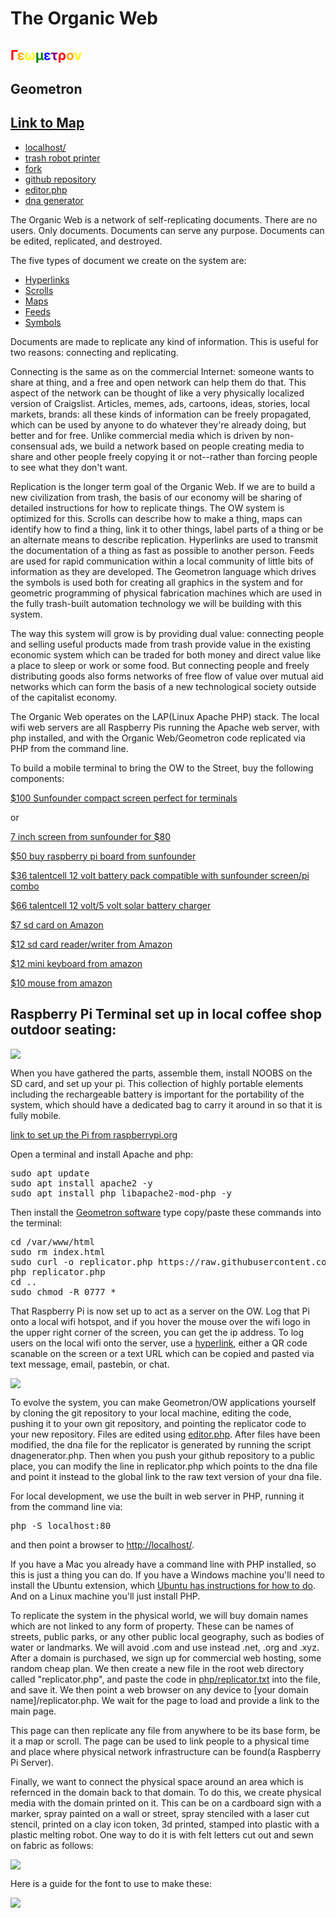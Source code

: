 # The Organic Web

##  <span style = "color:red">Γ</span><span style = "color:orange">ε</span><span style = "color:yellow">ω</span><span style = "color:green">μ</span><span style = "color:blue">ε</span><span style = "color:purple">τ</span><span style = "color:red">ρ</span><span style = "color:orange">ο</span><span style = "color:yellow">ν</span>

## Geometron

## [Link to Map](maps/home)

 - [localhost/](http://localhost/)
 - [trash robot printer](scrolls/printer.md)
 - [fork](fork.html)
 - [github repository](https://github.com/lafelabs/thing/)
 - [editor.php](editor.php)
 - [dna generator](dnagenerator.php)

The Organic Web is a network of self-replicating documents.  There are no users.  Only documents.  Documents can serve any purpose.  Documents can be edited, replicated, and destroyed.

The five types of document we create on the system are:

 - [Hyperlinks](scrolls/hyperlinks.md)
 - [Scrolls](scrolls/scrolls.md)
 - [Maps](scrolls/maps.md)
 - [Feeds](scrolls/feeds.md)
 - [Symbols](scrolls/symbols.md)

Documents are made to replicate any kind of information.  This is useful for two reasons: connecting and replicating.  

Connecting is the same as on the commercial Internet: someone wants to share at thing, and a free and open network can help them do that.  This aspect of the network can be thought of like a very physically localized version of Craigslist.  Articles, memes, ads, cartoons, ideas, stories, local markets, brands: all these kinds of information can be freely propagated, which can be used by anyone to do whatever they're already doing, but better and for free.  Unlike commercial media which is driven by non-consensual ads, we build a network based on people creating media to share and other people freely copying it or not--rather than forcing people to see what they don't want.  

Replication is the longer term goal of the Organic Web.    If we are to build a new civilization from trash, the basis of our economy will be sharing of detailed instructions for how to replicate things.  The OW system is optimized for this.  Scrolls can describe how to make a thing, maps can identify how to find a thing, link it to other things, label parts of a thing or be an alternate means to describe replication.  Hyperlinks are used to transmit the documentation of a thing as fast as possible to another person.  Feeds are used for rapid communication within a local community of little bits of information as they are developed.  The Geometron language which drives the symbols is used both for creating all graphics in the system and for geometric programming of physical fabrication machines which are used in the fully trash-built automation technology we will be building with this system.

The way this system will grow is by providing dual value: connecting people and selling useful products made from trash provide value in the existing economic system which can be traded for both money and direct value like a place to sleep or work or some food.  But connecting people and freely distributing goods also forms networks of free flow of value over mutual aid networks which can form the basis of a new technological society outside of the capitalist economy.

The Organic Web operates on the LAP(Linux Apache PHP) stack.  The local wifi web servers are all Raspberry Pis running the Apache web server, with php installed, and with the Organic Web/Geometron code replicated via PHP from the command line.

To build a mobile terminal to bring the OW to the Street, buy the following components:

[$100 Sunfounder compact screen perfect for terminals](https://www.sunfounder.com/collections/displays-monitors/products/7-inch-hdmi-monitor)

or

[7 inch screen from sunfounder for $80](https://www.sunfounder.com/collections/monitors/products/7inch-capacitive-touchscreen)

[$50 buy raspberry pi board from sunfounder](https://www.sunfounder.com/products/raspberrypi-4b)

[$36 talentcell 12 volt battery pack compatible with sunfounder screen/pi combo](https://www.amazon.com/dp/B00ME3ZH7C)

[$66 talentcell 12 volt/5 volt solar battery charger](https://www.amazon.com/dp/B01J7VPHXC)

[$7 sd card on Amazon](https://www.amazon.com/gp/product/B003WIRFD2/)

[$12 sd card reader/writer from Amazon](https://www.amazon.com/Anker-Portable-Reader-RS-MMC-Micro/dp/B006T9B6R2/)

[$12 mini keyboard from amazon](https://www.amazon.com/gp/product/B01IQL2VCE/)

[$10 mouse from amazon](https://www.amazon.com/gp/product/B005EJH6RW/)

## Raspberry Pi Terminal set up in local coffee shop outdoor seating:

![](https://i.imgur.com/4zetaPf.png)

When you have gathered the parts, assemble them, install NOOBS on the SD card, and set up your pi.  This collection of highly portable elements including the rechargeable battery is important for the portability of the system, which should have a dedicated bag to carry it around in so that it is fully mobile.  

[link to set up the Pi from raspberrypi.org](https://www.raspberrypi.org/documentation/installation/noobs.md)

Open a terminal and install Apache and php:

<pre>
sudo apt update
sudo apt install apache2 -y
sudo apt install php libapache2-mod-php -y
</pre>

Then install the [Geometron software](https://github.com/lafelabs/thing/) type copy/paste these commands into the terminal:

<pre style = "overflow:scroll">
cd /var/www/html
sudo rm index.html
sudo curl -o replicator.php https://raw.githubusercontent.com/LafeLabs/thing/master/php/replicator.txt
php replicator.php
cd ..
sudo chmod -R 0777 *
</pre>

That Raspberry Pi is now set up to act as a server on the OW.  Log that Pi onto a local wifi hotspot, and if you hover the mouse over the wifi logo in the upper right corner of the screen, you can get the ip address. To log users on the local wifi onto the server, use a [hyperlink](scrolls/hyperlink.md), either a QR code scanable on the screen or a text URL which can be copied and pasted via text message, email, pastebin, or chat.

![](https://i.imgur.com/iH9gFJC.jpg)

To evolve the system, you can make Geometron/OW applications yourself by cloning the git repository to your local machine, editing the code, pushing it to your own git repository, and pointing the replicator code to your new repository.  Files are edited using [editor.php](editor.php).  After files have been modified, the dna file for the replicator is generated by running the script dnagenerator.php.  Then when you push your github repository to a public place, you can modify the line in replicator.php which points to the dna file and point it instead to the global link to the raw text version of your dna file.  

For local development, we use the built in web server in PHP, running it from the command line via:

<pre>
php -S localhost:80
</pre>

and then point a browser to [http://localhost/](http://localhost/).

If you have a Mac you already have a command line with PHP installed, so this is just a thing you can do.  If you have a Windows machine you'll need to install the Ubuntu extension, which [Ubuntu has instructions for how to do](https://ubuntu.com/tutorials/ubuntu-on-windows#1-overview).  And on a Linux machine you'll just install PHP.  

To replicate the system in the physical world, we will buy domain names which are not linked to any form of property.  These can be names of streets, public parks, or any other public local geography, such as bodies of water or landmarks.  We will avoid .com and use instead .net, .org and .xyz.  After a domain is purchased, we sign up for commercial web hosting, some random cheap plan.  We then create a new file in the root web directory called "replicator.php", and paste the code in [php/replicator.txt](php/replicator.txt) into the file, and save it.  We then point a web browser on any device to [your domain name]/replicator.php.  We wait for the page to load and provide  a link to the main page.  

This page can then replicate any file from anywhere to be its base form, be it a map or scroll.  The page can be used to link people to a physical time and place where physical network infrastructure can be found(a Raspberry Pi Server).  

Finally, we want to connect the physical space around an area which is refernced in the domain back to that domain.  To do this, we create physical media with the domain printed on it.  This can be on a cardboard sign with a marker, spray painted on a wall or street, spray stenciled with a laser cut stencil, printed on a clay icon token, 3d printed, stamped into plastic with a plastic melting robot.  One way to do it is with felt letters cut out and sewn on fabric as follows:

![](https://i.imgur.com/nvWedsQ.jpg)

Here is a guide for the font to use to make these:

![](https://i.imgur.com/nKHSZxC.jpg)


